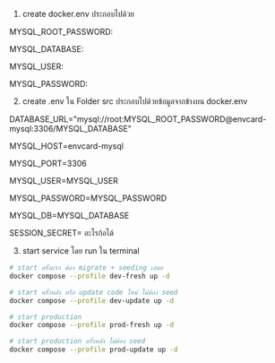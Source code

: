 1. create docker.env ประกอบไปด้วย

MYSQL_ROOT_PASSWORD:

MYSQL_DATABASE:

MYSQL_USER:

MYSQL_PASSWORD:

2. create .env ใน Folder src ประกอบไปด้วยข้อมูลจากข้างบน docker.env

DATABASE_URL="mysql://root:MYSQL_ROOT_PASSWORD@envcard-mysql:3306/MYSQL_DATABASE"

MYSQL_HOST=envcard-mysql

MYSQL_PORT=3306

MYSQL_USER=MYSQL_USER

MYSQL_PASSWORD=MYSQL_PASSWORD

MYSQL_DB=MYSQL_DATABASE

SESSION_SECRET=  อะไรก้อได้

3. start service โดย run ใน terminal
```bash
# start ครั้งแรก ต้อง migrate + seeding เสมอ
docker compose --profile dev-fresh up -d

# start ครั้งหลัง หรือ update code ใหม่ ไม่ต้อง seed
docker compose --profile dev-update up -d

# start production
docker compose --profile prod-fresh up -d

# start production ครั้งหลัง ไม่ต้อง seed
docker compose --profile prod-update up -d
```
